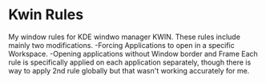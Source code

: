 # Kwin Rules
My window rules for KDE windwo manager KWIN. These rules include mainly two modifications.
-Forcing Applications to open in a specific Workspace.
-Opening applications without Window border and Frame
Each rule is specifically applied on each application separately, though there is way to apply 2nd rule globally but that wasn't working accurately for me.
